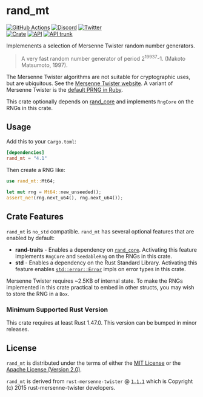 # rand_mt

[![GitHub Actions](https://github.com/artichoke/rand_mt/workflows/CI/badge.svg)](https://github.com/artichoke/rand_mt/actions)
[![Discord](https://img.shields.io/discord/607683947496734760)](https://discord.gg/QCe2tp2)
[![Twitter](https://img.shields.io/twitter/follow/artichokeruby?label=Follow&style=social)](https://twitter.com/artichokeruby)
<br>
[![Crate](https://img.shields.io/crates/v/rand_mt.svg)](https://crates.io/crates/rand_mt)
[![API](https://docs.rs/rand_mt/badge.svg)](https://docs.rs/rand_mt)
[![API trunk](https://img.shields.io/badge/docs-trunk-blue.svg)](https://artichoke.github.io/rand_mt/rand_mt/)

Implemenents a selection of Mersenne Twister random number generators.

> A very fast random number generator of period 2<sup>19937</sup>-1. (Makoto
> Matsumoto, 1997).

The Mersenne Twister algorithms are not suitable for cryptographic uses, but are
ubiquitous. See the [Mersenne Twister website]. A variant of Mersenne Twister is
the [default PRNG in Ruby].

This crate optionally depends on [rand_core] and implements `RngCore` on the
RNGs in this crate.

## Usage

Add this to your `Cargo.toml`:

```toml
[dependencies]
rand_mt = "4.1"
```

Then create a RNG like:

```rust
use rand_mt::Mt64;

let mut rng = Mt64::new_unseeded();
assert_ne!(rng.next_u64(), rng.next_u64());
```

## Crate Features

`rand_mt` is `no_std` compatible. `rand_mt` has several optional features that
are enabled by default:

- **rand-traits** - Enables a dependency on [`rand_core`]. Activating this
  feature implements `RngCore` and `SeedableRng` on the RNGs in this crate.
- **std** - Enables a dependency on the Rust Standard Library. Activating this
  feature enables [`std::error::Error`] impls on error types in this crate.

Mersenne Twister requires ~2.5KB of internal state. To make the RNGs implemented
in this crate practical to embed in other structs, you may wish to store the RNG
in a `Box`.

### Minimum Supported Rust Version

This crate requires at least Rust 1.47.0. This version can be bumped in minor
releases.

## License

`rand_mt` is distributed under the terms of either the
[MIT License](LICENSE-MIT) or the
[Apache License (Version 2.0)](LICENSE-APACHE).

`rand_mt` is derived from `rust-mersenne-twister` @ [`1.1.1`] which is Copyright
(c) 2015 rust-mersenne-twister developers.

[mersenne twister website]:
  http://www.math.sci.hiroshima-u.ac.jp/~m-mat/MT/emt.html
[default prng in ruby]: https://ruby-doc.org/core-2.6.3/Random.html
[rand_core]: https://crates.io/crates/rand_core
[`rand_core`]: https://crates.io/crates/rand_core
[`std::error::error`]: https://doc.rust-lang.org/std/error/trait.Error.html
[`1.1.1`]: https://github.com/dcrewi/rust-mersenne-twister/tree/1.1.1
